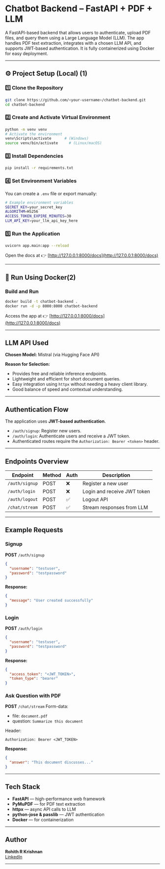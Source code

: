 # Chatbot Backend – FastAPI + PDF + LLM

A FastAPI-based backend that allows users to authenticate, upload PDF files, and query them using a Large Language Model (LLM). The app handles PDF text extraction, integrates with a chosen LLM API, and supports JWT-based authentication. It is fully containerized using Docker for easy deployment.

---

## ⚙️ Project Setup (Local) (1)

### 1️⃣ Clone the Repository
```bash
git clone https://github.com/<your-username>/chatbot-backend.git
cd chatbot-backend
```

### 2️⃣ Create and Activate Virtual Environment
```bash
python -m venv venv
# Activate the environment
venv\Scripts\activate      # (Windows)
source venv/bin/activate     # (Linux/macOS)
```

### 3️⃣ Install Dependencies
```bash
pip install -r requirements.txt
```

### 4️⃣ Set Environment Variables
You can create a `.env` file or export manually:
```bash
# Example environment variables
SECRET_KEY=your_secret_key
ALGORITHM=HS256
ACCESS_TOKEN_EXPIRE_MINUTES=30
LLM_API_KEY=your_llm_api_key_here
```

### 5️⃣ Run the Application
```bash
uvicorn app.main:app --reload
```
Open the docs at 👉 [http://127.0.0.1:8000/docs](http://127.0.0.1:8000/docs)

---

## 🐳 Run Using Docker(2)

### Build and Run
```bash
docker build -t chatbot-backend .
docker run -d -p 8000:8000 chatbot-backend
```

Access the app at 👉 [http://127.0.0.1:8000/docs](http://127.0.0.1:8000/docs)

---

## LLM API Used

**Chosen Model:** Mistral (via Hugging Face API)

**Reason for Selection:**
- Provides free and reliable inference endpoints.
- Lightweight and efficient for short document queries.
- Easy integration using `httpx` without needing a heavy client library.
- Good balance of speed and contextual understanding.

---

## Authentication Flow

The application uses **JWT-based authentication**.  
- `/auth/signup`: Register new users.  
- `/auth/login`: Authenticate users and receive a JWT token.  
- Authenticated routes require the `Authorization: Bearer <token>` header.

---

## Endpoints Overview

| Endpoint       | Method | Auth | Description |
|----------------|--------|------|--|
| `/auth/signup` | POST | ❌ | Register a new user |
| `/auth/login`  | POST | ❌ | Login and receive JWT token |
| `/auth/logout` | POST | ✅ | Logout API |
| `/chat/stream` | POST | ✅ | Stream responses from LLM |

---

## Example Requests

### Signup
**POST** `/auth/signup`
```json
{
  "username": "testuser",
  "password": "testpassword"
}
```
**Response:**
```json
{
  "message": "User created successfully"
}
```

### Login
**POST** `/auth/login`
```json
{
  "username": "testuser",
  "password": "testpassword"
}
```
**Response:**
```json
{
  "access_token": "<JWT_TOKEN>",
  "token_type": "bearer"
}
```

### Ask Question with PDF
**POST** `/chat/stream`
Form-data:
- file: `document.pdf`
- question: `Summarize this document`

Header:
```
Authorization: Bearer <JWT_TOKEN>
```

**Response:**
```json
{
  "answer": "This document discusses..."
}
```

---

## Tech Stack

- **FastAPI** — high-performance web framework  
- **PyMuPDF** — for PDF text extraction  
- **httpx** — async API calls to LLM  
- **python-jose & passlib** — JWT authentication  
- **Docker** — for containerization  

---

## Author

**Rohith R Krishnan**  
[LinkedIn](https://www.linkedin.com/in/rohith-krishnan-32a758199/)

---
